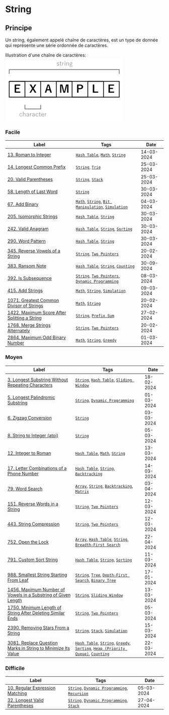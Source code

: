 # String

## Principe

Un string, également appelé chaîne de caractères, est un type de donnée qui représente une série ordonnée de caractères.

Illustration d'une chaîne de caractères:  
<img src="../imgs/skills/string-1.png"/>

### Facile

| Label                                                                                                                 | Tags                                                                                                                       | Date       |
| --------------------------------------------------------------------------------------------------------------------- | -------------------------------------------------------------------------------------------------------------------------- | ---------- |
| [13. Roman to Integer](../Probleme/0013.%20Roman%20to%20Integer/)                                                     | [`Hash Table`](./hash_table.md), [`Math`](./math.md), [`String`](./string.md)                                              | 14-03-2024 |
| [14. Longest Common Prefix](../Probleme/0014.%20Longest%20Common%20Prefix/)                                           | [`String`](./string.md), [`Trie`](./trie.md)                                                                               | 25-03-2024 |
| [20. Valid Parentheses](../Probleme/0020.%20Valid%20Parentheses/)                                                     | [`String`](./string.md), [`Stack`](./stack.md)                                                                             | 25-03-2024 |
| [58. Length of Last Word](../Probleme/0058.%20Length%20of%20Last%20Word/)                                             | [`String`](./string.md)                                                                                                    | 30-03-2024 |
| [67. Add Binary](../Probleme/0067.%20Add%20Binary/)                                                                   | [`Math`](./math.md), [`String`](./string.md), [`Bit Manipulation`](./bit_manipulation.md), [`Simulation`](./simulation.md) | 04-03-2024 |
| [205. Isomorphic Strings](../Probleme/0205.%20Isomorphic%20Strings/)                                                  | [`Hash Table`](./hash_table.md), [`String`](./string.md)                                                                   | 30-03-2024 |
| [242. Valid Anagram](../Probleme/0242.%20Valid%20Anagram/)                                                            | [`Hash Table`](./hash_table.md), [`String`](./string.md), [`Sorting`](./sorting.md)                                        | 30-03-2024 |
| [290. Word Pattern](../Probleme/0290.%20Word%20Pattern/)                                                              | [`Hash Table`](./hash_table.md), [`String`](./string.md)                                                                   | 30-03-2024 |
| [345. Reverse Vowels of a String](../Probleme/0345.%20Reverse%20Vowels%20of%20a%20String/)                            | [`String`](./string.md), [`Two Pointers`](./two_pointers.md)                                                               | 20-02-2024 |
| [383. Ransom Note](../Probleme/0383.%20Ransom%20Note/)                                                                | [`Hash Table`](./hash_table.md), [`String`](./string.md), [`Counting`](./counting.md)                                      | 30-09-2024 |
| [392. Is Subsequence](../Probleme/0392.%20Is%20Subsequence/)                                                          | [`String`](./string.md), [`Two Pointers`](./two_pointers.md), [`Dynamic Programming`](./dp.md)                             | 08-03-2024 |
| [415. Add Strings](../Probleme/0415.%20Add%20Strings/)                                                                | [`Math`](./math.md), [`String`](./string.md), [`Simulation`](./simulation.md)                                              | 09-03-2024 |
| [1071. Greatest Common Divisor of Strings](../Probleme/1071.%20Greatest%20Common%20Divisor%20of%20Strings/)           | [`Math`](./math.md), [`String`](./string.md)                                                                               | 20-02-2024 |
| [1422. Maximum Score After Splitting a String](../Probleme/1422.%20Maximum%20Score%20After%20Splitting%20a%20String/) | [`String`](./string.md), [`Prefix Sum`](./prefix_sum.md)                                                                   | 27-02-2024 |
| [1768. Merge Strings Alternately](../Probleme/1768.%20Merge%20Strings%20Alternately/)                                 | [`String`](./string.md), [`Two Pointers`](./two_pointers.md)                                                               | 20-02-2024 |
| [2864. Maximum Odd Binary Number](../Probleme/2864.%20Maximum%20Odd%20Binary%20Number/)                               | [`Math`](./math.md), [`String`](./string.md), [`Greedy`](./greedy.md)                                                      | 01-03-2024 |

### Moyen

| Label                                                                                                                                                           | Tags                                                                                                                                                                                      | Date       |
| --------------------------------------------------------------------------------------------------------------------------------------------------------------- | ----------------------------------------------------------------------------------------------------------------------------------------------------------------------------------------- | ---------- |
| [3. Longest Substring Without Repeating Characters](../Probleme/0003.%20Longest%20Substring%20Without%20Repeating%20Characters/)                                | [`String`](./string.md), [`Hash Table`](./hash_table.md), [`Sliding Window`](./sliding_window.md)                                                                                         | 18-02-2024 |
| [5. Longest Palindromic Substring](../Probleme/0005.%20Longest%20Palindromic%20Substring/)                                                                      | [`String`](./string.md), [`Dynamic Programming`](./dp.md)                                                                                                                                 | 01-03-2024 |
| [6. Zigzag Conversion](../Probleme/0006.%20Zigzag%20Conversion/)                                                                                                | [`String`](./string.md)                                                                                                                                                                   | 03-03-2024 |
| [8. String to Integer (atoi)](<../Probleme/0008.%20String%20to%20Integer%20(atoi)/>)                                                                            | [`String`](./string.md)                                                                                                                                                                   | 05-03-2024 |
| [12. Integer to Roman](../Probleme/0012.%20Integer%20to%20Roman/)                                                                                               | [`Hash Table`](./hash_table.md), [`Math`](./math.md), [`String`](./string.md)                                                                                                             | 13-03-2024 |
| [17. Letter Combinations of a Phone Number](../Probleme/0017.%20Letter%20Combinations%20of%20a%20Phone%20Number/)                                               | [`Hash Table`](./hash_table.md), [`String`](./string.md), [`Backtracking`](./backtracking.md)                                                                                             | 14-03-2024 |
| [79. Word Search](../Probleme/0079.%20Word%20Search/)                                                                                                           | [`Array`](./array.md), [`String`](./string.md), [`Backtracking`](./backtracking.md), [`Matrix`](./matrix.md)                                                                              | 03-04-2024 |
| [151. Reverse Words in a String](../Probleme/0151.%20Reverse%20Words%20in%20a%20String/)                                                                        | [`String`](./string.md), [`Two Pointers`](./two_pointers.md)                                                                                                                              | 12-03-2024 |
| [443. String Compression](../Probleme/0443.%20String%20Compression/)                                                                                            | [`String`](./string.md), [`Two Pointers`](./two_pointers.md)                                                                                                                              | 12-03-2024 |
| [752. Open the Lock](../Probleme/0752.%20Open%20the%20Lock/)                                                                                                    | [`Array`](./array.md), [`Hash Table`](./hash_table.md), [`String`](./string.md), [`Breadth-First Search`](./bfs.md)                                                                       | 22-04-2024 |
| [791. Custom Sort String](../Probleme/0791.%20Custom%20Sort%20String/)                                                                                          | [`Hash Table`](./hash_table.md), [`String`](./string.md), [`Sorting`](./sorting.md)                                                                                                       | 11-03-2024 |
| [988. Smallest String Starting From Leaf](../Probleme/0988.%20Smallest%20String%20Starting%20From%20Leaf/)                                                      | [`String`](./string.md), [`Tree`](./tree.md), [`Depth-First Search`](./dfs.md), [`Binary Tree`](./binary_tree.md)                                                                         | 17-01-2024 |
| [1456. Maximum Number of Vowels in a Substring of Given Length](../Probleme/1456.%20Maximum%20Number%20of%20Vowels%20in%20a%20Substring%20of%20Given%20Length/) | [`String`](./string.md), [`Sliding Window`](./sliding_window.md)                                                                                                                          | 13-03-2024 |
| [1750. Minimum Length of String After Deleting Similar Ends](../Probleme/1750.%20Minimum%20Length%20of%20String%20After%20Deleting%20Similar%20Ends/)           | [`String`](./string.md), [`Two Pointers`](./two_pointers.md)                                                                                                                              | 05-03-2024 |
| [2390. Removing Stars From a String](../Probleme/2390.%20Removing%20Stars%20From%20a%20String/)                                                                 | [`String`](./string.md), [`Stack`](./stack.md), [`Simulation`](./simulation.md)                                                                                                           | 15-03-2024 |
| [3081. Replace Question Marks in String to Minimize Its Value](../Probleme/3081.%20Replace%20Question%20Marks%20in%20String%20to%20Minimize%20Its%20Value/)     | [`Hash Table`](./hash_table.md), [`String`](./string.md), [`Greedy`](./greedy.md), [`Sorting`](./sorting.md), [`Heap (Priority Queue)`](./priority_queue.md), [`Counting`](./counting.md) | 22-03-2024 |

### Difficile

| Label                                                                                   | Tags                                                                                     | Date       |
| --------------------------------------------------------------------------------------- | ---------------------------------------------------------------------------------------- | ---------- |
| [10. Regular Expression Matching](../Probleme/0010.%20Regular%20Expression%20Matching/) | [`String`](./string.md), [`Dynamic Programming`](./dp.md), [`Recursion`](./recursion.md) | 05-03-2024 |
| [32. Longest Valid Parentheses](../Probleme/0032.%20Longest%20Valid%20Parentheses/)     | [`String`](./string.md), [`Dynamic Programming`](./dp.md), [`Stack`](./stack.md)         | 27-04-2024 |
